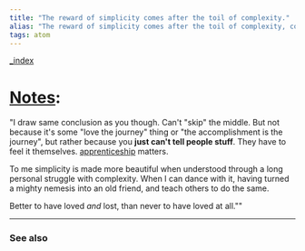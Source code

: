 ```yaml
---
title: "The reward of simplicity comes after the toil of complexity."
alias: "The reward of simplicity comes after the toil of complexity, complexity then simplicity"
tags: atom 
---
```


[_index](_index.md)


# [Notes](https://www.swyx.io/simplicity-rush/):
"I draw same conclusion as you though. Can't "skip" the middle. But not because it's some "love the journey" thing or "the accomplishment is the journey", but rather because you **just can't tell people stuff**. They have to feel it themselves. [apprenticeship](apprenticeship.md) matters.

To me simplicity is made more beautiful when understood through a long personal struggle with complexity. When I can dance with it, having turned a mighty nemesis into an old friend, and teach others to do the same.

Better to have loved _and_ lost, than never to have loved at all.""

-------------
### See also

